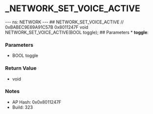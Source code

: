 # _NETWORK_SET_VOICE_ACTIVE

--- ns: NETWORK --- ## NETWORK_SET_VOICE_ACTIVE  // 0xBABEC9E69A91C57B 0x8011247F void NETWORK_SET_VOICE_ACTIVE(BOOL toggle);   ## Parameters * **toggle**:

### Parameters
* BOOL toggle

### Return Value
* void

### Notes
* AP Hash: 0x0x8011247F
* Build: 323

